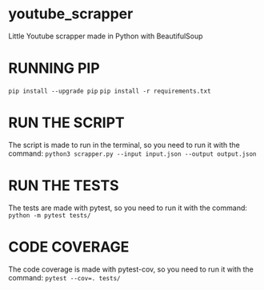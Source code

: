 # youtube_scrapper
Little Youtube scrapper made in Python with BeautifulSoup

# RUNNING PIP
```pip install --upgrade pip```
```pip install -r requirements.txt```

# RUN THE SCRIPT
The script is made to run in the terminal, so you need to run it with the command:
```python3 scrapper.py --input input.json --output output.json```

# RUN THE TESTS
The tests are made with pytest, so you need to run it with the command:
```python -m pytest tests/```

# CODE COVERAGE
The code coverage is made with pytest-cov, so you need to run it with the command:
```pytest --cov=. tests/```